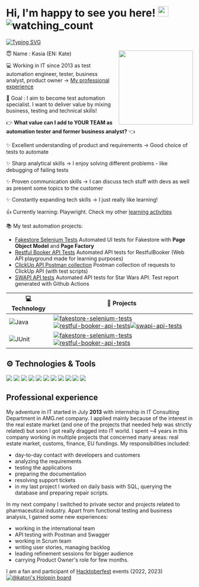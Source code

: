 # Hi, I'm happy to see you here! <img src="https://media.giphy.com/media/hvRJCLFzcasrR4ia7z/giphy.gif" width="28"> <img src="https://komarev.com/ghpvc/?username=kat-kan&color=blueviolet" alt="watching_count" />

[![Typing SVG](https://readme-typing-svg.demolab.com?font=Fira+Code&pause=1000&color=8a2be2&width=435&lines=<3+Test+Automation+<3)](https://git.io/typing-svg)

😇 Name : Kasia (EN: Kate) <img align="right" src="https://64.media.tumblr.com/2a1dfcc9f8c3e00f6ca859abb8d118ba/tumblr_n2acdyWLg51t6coabo1_500.gifv" width="200px">

💻 Working in IT since 2013 as test automation engineer, tester, business analyst, product owner -> [My professional experience](#professional-experience)

🚀 Goal : I aim to become test automation specialist. I want to deliver value by mixing business, testing and technical skills!

 👉 **What value can I add to YOUR TEAM as automation tester and former business analyst?**  👈
 
 ✨ Excellent understanding of product and requirements -> Good choice of tests to automate
 
 ✨ Sharp analytical skills -> I enjoy solving different problems - like debugging of failing tests
 
 ✨ Proven communication skills -> I can discuss tech stuff with devs as well as present some topics to the customer
 
 ✨ Constantly expanding tech skills -> I just really like learning!

👍 Currently learning: Playwright. Check my other [learning activities](https://github.com/kat-kan/learning-activities/blob/main/learning-activities.md)

 📚 My test automation projects: 

  - [Fakestore Selenium Tests]( https://github.com/kat-kan/fakestore-selenium-tests) Automated UI tests for Fakestore with **Page Object Model** and **Page Factory**
 - [Restful Booker API Tests](https://github.com/kat-kan/restful-booker-api-tests) Automated API tests for RestfulBooker (Web API playground made for learning purposes)
 - [ClickUp API Postman collection](https://github.com/kat-kan/clickup-api-postman) Postman collection of requests to ClickUp API (with test scripts)
 - [SWAPI API tests](https://github.com/kat-kan/swapi-api-tests) Automated API tests for Star Wars API. Test report generated with Github Actions

<!-- START OF PROFILE STACK, DO NOT REMOVE -->
| 💻 **Technology** | 🚀 **Projects** |
| - | - | 
|![Java](https://img.shields.io/badge/Java-grey?style=flat&logo=openjdk&logoColor=orange) | [![fakestore-selenium-tests](https://img.shields.io/static/v1?label=&message=fakestore-selenium-tests&color=000605&logo=github&logoColor=FFFFFF&labelColor=000605)](https://github.com/kat-kan/fakestore-selenium-tests) [![restful-booker-api-tests](https://img.shields.io/static/v1?label=&message=restful-booker-api-tests&color=000605&logo=github&logoColor=FFFFFF&labelColor=000605)](https://github.com/kat-kan/restful-booker-api-tests)[![swapi-api-tests](https://img.shields.io/static/v1?label=&message=swapi-api-tests&color=000605&logo=github&logoColor=FFFFFF&labelColor=000605)](https://github.com/kat-kan/swapi-api-tests) |
|![JUnit](https://img.shields.io/badge/JUnit-grey?style=flat&logo=junit5&logoColor=#25A162) | [![fakestore-selenium-tests](https://img.shields.io/static/v1?label=&message=fakestore-selenium-tests&color=000605&logo=github&logoColor=FFFFFF&labelColor=000605)](https://github.com/kat-kan/fakestore-selenium-tests) [![restful-booker-api-tests](https://img.shields.io/static/v1?label=&message=restful-booker-api-tests&color=000605&logo=github&logoColor=FFFFFF&labelColor=000605)](https://github.com/kat-kan/restful-booker-api-tests)|
<!-- END OF PROFILE STACK, DO NOT REMOVE -->



## ⚙️ Technologies & Tools
![](https://img.shields.io/badge/OS-Windows-informational?style=flat&logo=windows&logoColor=white&color=blueviolet)
![](https://img.shields.io/badge/Code-Java%2017-informational?style=flat&logo=java&logoColor=white&color=blueviolet)
![](https://img.shields.io/badge/Editor-IntelliJ_IDEA-informational?style=flat&logo=intellij-idea&logoColor=white&color=blueviolet)
![](https://img.shields.io/badge/Tools-Postman-informational?style=flat&logo=postman&logoColor=white&color=blueviolet)
![](https://img.shields.io/badge/Tools-Git-informational?style=flat&logo=git&logoColor=white&color=blueviolet)
![](https://img.shields.io/badge/Tools-Sourcetree-informational?style=flat&logo=git&logoColor=white&color=blueviolet)
![](https://img.shields.io/badge/Framework-JUnit%205-informational?style=flat&&color=blueviolet)
![](https://img.shields.io/badge/Library-REST%20Assured-informational?style=flat&&color=blueviolet)
![](https://img.shields.io/badge/Library-AssertJ-informational?style=flat&&color=blueviolet)
![](https://img.shields.io/badge/Framework-TestNG-informational?style=flat&&color=blueviolet)
![](https://img.shields.io/badge/Library-Allure-informational?style=flat&&color=blueviolet)

## Professional experience

My adventure in IT started in July **2013** with internship in IT Consulting Department in AMG.net company. I applied mainly because of the interest in the real estate market (and one of the projects that needed help was strictly related) but soon I got really dragged into IT world. I spent ~4 years in this company working in multiple projects that concerned many areas: real estate market, customs, finance, EU fundings. My responsibilities included:
* day-to-day contact with developers and customers
* analyzing the requirements
* testing the applications
* preparing the documentation
* resolving support tickets
* in my last project I worked on daily basis with SQL, querying the database and preparing repair scripts.

In my next company I switched to private sector and projects related to pharmaceutical industry. Apart from functional testing and business analysis, I gained some new experiences:
* working in the international team
* API testing with Postman and Swagger
* working in Scrum team
* writing user stories, managing backlog
* leading refinement sessions for bigger audience 
* carrying Product Owner's role for few months.

I am a fan and participant of [Hacktoberfest](https://hacktoberfest.com/) events (2022, 2023)
[![@katori's Holopin board](https://holopin.me/katori)](https://holopin.io/@katori)

